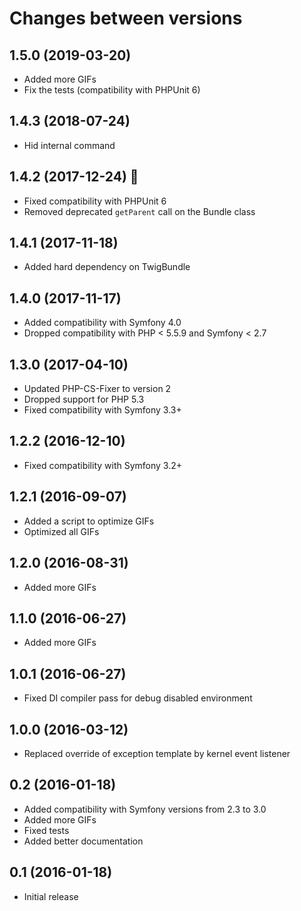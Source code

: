 # Changes between versions

## 1.5.0 (2019-03-20)

* Added more GIFs
* Fix the tests (compatibility with PHPUnit 6)

## 1.4.3 (2018-07-24)

* Hid internal command

## 1.4.2 (2017-12-24) :santa:

* Fixed compatibility with PHPUnit 6
* Removed deprecated `getParent` call on the Bundle class

## 1.4.1 (2017-11-18)

* Added hard dependency on TwigBundle

## 1.4.0 (2017-11-17)

* Added compatibility with Symfony 4.0
* Dropped compatibility with PHP < 5.5.9 and Symfony < 2.7

## 1.3.0 (2017-04-10)

* Updated PHP-CS-Fixer to version 2
* Dropped support for PHP 5.3
* Fixed compatibility with Symfony 3.3+

## 1.2.2 (2016-12-10)

* Fixed compatibility with Symfony 3.2+

## 1.2.1 (2016-09-07)

* Added a script to optimize GIFs
* Optimized all GIFs

## 1.2.0 (2016-08-31)

* Added more GIFs

## 1.1.0 (2016-06-27)

* Added more GIFs

## 1.0.1 (2016-06-27)

* Fixed DI compiler pass for debug disabled environment

## 1.0.0 (2016-03-12)

* Replaced override of exception template by kernel event listener

## 0.2 (2016-01-18)

* Added compatibility with Symfony versions from 2.3 to 3.0
* Added more GIFs
* Fixed tests
* Added better documentation

## 0.1 (2016-01-18)

* Initial release
